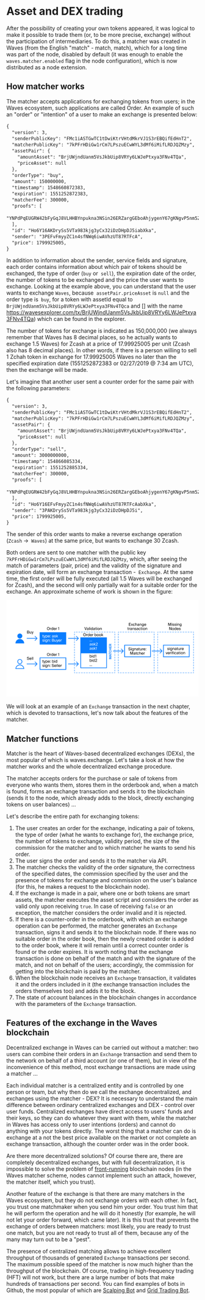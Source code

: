 # Asset and DEX trading

After the possibility of creating your own tokens appeared, it was logical to make it possible to trade them (or, to be more precise, exchange) without the participation of intermediaries. To do this, a matcher was created in Waves (from the English "match" - match, match), which for a long time was part of the node, disabled by default (it was enough to enable the `waves.matcher.enabled` flag in the node configuration), which is now distributed as a node extension.

## How matcher works

The matcher accepts applications for exchanging tokens from users; in the Waves ecosystem, such applications are called Order. An example of such an "order" or "intention" of a user to make an exchange is presented below:

``` 'json
{
  "version": 3,
  "senderPublicKey": "FMc1iASTGwTC1tDwiKtrVHtdMkrVJ1S3rEBQifEdHnT2",
  "matcherPublicKey": "7kPFrHDiGw1rCm7LPszuECwWYL3dMf6iMifLRDJQZMzy",
  "assetPair": {
    "amountAsset": "BrjUWjndUanm5VsJkbUip8VRYy6LWJePtxya3FNv4TQa",
    "priceAsset": null
  },
  "orderType": "buy",
  "amount": 150000000,
  "timestamp": 1548660872383,
  "expiration": 1551252872383,
  "matcherFee": 300000,
  "proofs": [
    "YNPdPqEUGRW42bFyGqJ8VLHHBYnpukna3NSin26ERZargGEboAhjygenY67gKNgvP5nm5ZV8VGZW3bNtejSKGEa"
  ],
  "id": "Ho6Y16AKDrySs5VTa983kjg3yCx32iDzDHpDJ5iabXka",
  "sender": "3PEFvFmyyZC1n4sfNWq6iwAVhzUT87RTFcA",
  "price": 1799925005,
}
```

In addition to information about the sender, service fields and signature, each order contains information about which pair of tokens should be exchanged, the type of order (`buy` or` sell`), the expiration date of the order, the number of tokens to be exchanged and the price the user wants to exchange. Looking at the example above, you can understand that the user wants to exchange `Waves`, because` assetPair.priceAsset` is `null` and the order type is` buy`, for a token with assetId equal to `BrjUWjndUanm5VsJkbUip8VRYy6LWJePtxya3FNv4TQca` and [] with the name https://wavesexplorer.com/tx/BrjUWjndUanm5VsJkbUip8VRYy6LWJePtxya3FNv4TQa) which can be found in the explorer.

The number of tokens for exchange is indicated as 150,000,000 (we always remember that Waves has 8 decimal places, so he actually wants to exchange 1.5 Waves) for Zcash at a price of 17.99925005 per unit (Zcash also has 8 decimal places). In other words, if there is a person willing to sell 1 Zchah token in exchange for 17.99925005 Waves no later than the specified expiration date (1551252872383 or 02/27/2019 @ 7:34 am UTC), then the exchange will be made.

Let's imagine that another user sent a counter order for the same pair with the following parameters:

``` 'json
{
  "version": 3,
  "senderPublicKey": "FMc1iASTGwTC1tDwiKtrVHtdMkrVJ1S3rEBQifEdHnT2",
  "matcherPublicKey": "7kPFrHDiGw1rCm7LPszuECwWYL3dMf6iMifLRDJQZMzy",
  "assetPair": {
    "amountAsset": "BrjUWjndUanm5VsJkbUip8VRYy6LWJePtxya3FNv4TQa",
    "priceAsset": null
  },
  "orderType": "sell",
  "amount": 3000000000,
  "timestamp": 154866085334,
  "expiration": 1551252885334,
  "matcherFee": 300000,
  "proofs": [
    "YNPdPqEUGRW42bFyGqJ8VLHHBYnpukna3NSin26ERZargGEboAhjygenY67gKNgvP5nm5ZV8VGZW3bNtejSKGEa"
  ],
  "id": "Ho6Y16EFvFmyyZC1n4sfNWq6iwAVhzUT87RTFcAabXka",
  "sender": "3PAKDrySs5VTa983kjg3yCx32iDzDHpDJ5i",
  "price": 1799925005,
}
```

The sender of this order wants to make a reverse exchange operation (`Zcash` ->` Waves`) at the same price, but wants to exchange 30 Zcash.

Both orders are sent to one matcher with the public key `7kPFrHDiGw1rCm7LPszuECwWYL3dMf6iMifLRDJQZMzy`, which, after seeing the match of parameters (pair, price) and the validity of the signature and expiration date, will form an exchange transaction -` Exchange`. At the same time, the first order will be fully executed (all 1.5 Waves will be exchanged for Zcash), and the second will only partially wait for a suitable order for the exchange. An approximate scheme of work is shown in the figure:

![How matching works](../../assets/4-4-1-how-dex-works.png "How matching workks")

We will look at an example of an `Exchange` transaction in the next chapter, which is devoted to transactions, let's now talk about the features of the matcher.

## Matcher functions

Matcher is the heart of Waves-based decentralized exchanges (DEXs), the most popular of which is waves.exchange. Let's take a look at how the matcher works and the whole decentralized exchange procedure.

The matcher accepts orders for the purchase or sale of tokens from everyone who wants them, stores them in the orderbook and, when a match is found, forms an exchange transaction and sends it to the blockchain (sends it to the node, which already adds to the block, directly exchanging tokens on user balances) ...

Let's describe the entire path for exchanging tokens:

1. The user creates an order for the exchange, indicating a pair of tokens, the type of order (what he wants to exchange for), the exchange price, the number of tokens to exchange, validity period, the size of the commission for the matcher and to which matcher he wants to send his order.
2. The user signs the order and sends it to the matcher via API.
3. The matcher checks the validity of the order signature, the correctness of the specified dates, the commission specified by the user and the presence of tokens for exchange and commission on the user's balance (for this, he makes a request to the blockchain node).
4. If the exchange is made in a pair, where one or both tokens are smart assets, the matcher executes the asset script and considers the order as valid only upon receiving `true`. In case of receiving `false` or an exception, the matcher considers the order invalid and it is rejected.
5. If there is a counter-order in the orderbook, with which an exchange operation can be performed, the matcher generates an `Exchange` transaction, signs it and sends it to the blockchain node. If there was no suitable order in the order book, then the newly created order is added to the order book, where it will remain until a correct counter order is found or the order expires. It is worth noting that the exchange transaction is done on behalf of the match and with the signature of the match, and not on behalf of the users; accordingly, the commission for getting into the blockchain is paid by the matcher.
6. When the blockchain node receives an `Exchange` transaction, it validates it and the orders included in it (the exchange transaction includes the orders themselves too) and adds it to the block.
7. The state of account balances in the blockchain changes in accordance with the parameters of the `Exchange` transaction.

## Features of the exchange in the Waves blockchain

Decentralized exchange in Waves can be carried out without a matcher: two users can combine their orders in an `Exchange` transaction and send them to the network on behalf of a third account (or one of them), but in view of the inconvenience of this method, most exchange transactions are made using a matcher ...

Each individual matcher is a centralized entity and is controlled by one person or team, but why then do we call the exchange decentralized, and exchanges using the matcher - DEX? It is necessary to understand the main difference between ordinary centralized exchanges and DEX - control over user funds. Centralized exchanges have direct access to users' funds and their keys, so they can do whatever they want with them, while the matcher in Waves has access only to user intentions (orders) and cannot do anything with your tokens directly. The worst thing that a matcher can do is exchange at a not the best price available on the market or not complete an exchange transaction, although the counter order was in the order book.

Are there more decentralized solutions? Of course there are, there are completely decentralized exchanges, but with full decentralization, it is impossible to solve the problem of [front-running](https://www.investopedia.com/terms/f/frontrunning.asp) blockchain nodes (in the Waves matcher scheme, nodes cannot implement such an attack, however, the matcher itself, which you trust).

Another feature of the exchange is that there are many matchers in the Waves ecosystem, but they do not exchange orders with each other. In fact, you trust one matchmaker when you send him your order. You trust him that he will perform the operation and he will do it honestly (for example, he will not let your order forward, which came later). It is this trust that prevents the exchange of orders between matchers: most likely, you are ready to trust one match, but you are not ready to trust all of them, because any of the many may turn out to be a "pest".

The presence of centralized matching allows to achieve excellent throughput of thousands of generated `Exchange` transactions per second. The maximum possible speed of the matcher is now much higher than the throughput of the blockchain. Of course, trading in high-frequency trading (HFT) will not work, but there are a large number of bots that make hundreds of transactions per second. You can find examples of bots in Github, the most popular of which are [Scalping Bot](https://docs.wavesplatform.com/en/building-apps/waves-api-and-sdk/examples/trading-bot) and [Grid Trading Bot](https://github.com/PyWaves/BlackBot).